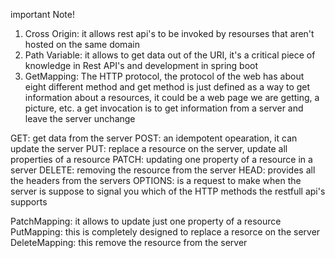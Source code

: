 important Note! 

1. Cross Origin: it allows rest api's to be invoked by resourses that aren't hosted on the same domain
2. Path Variable: it allows to get data out of the URI, it's a critical piece of knowledge in Rest API's and development in spring boot
3. GetMapping: The HTTP protocol, the protocol of the web has about eight different method
and get method is just defined as a way to get information about a resources, it could be a web page we are getting, a picture, etc.
a get invocation is to get information from a server and leave the server unchange

GET: get data from the server
POST: an idempotent opearation, it can update the server
PUT: replace a resource on the server, update all properties of a resource
PATCH: updating one property of a resource in a server
DELETE: removing the resource from the server
HEAD: provides all the headers from the servers
OPTIONS: is a request to make when the server is suppose to signal you which of the HTTP methods the restfull api's supports

PatchMapping: it allows to update just one property of a resource
PutMapping: this is completely designed to replace a resorce on the server 
DeleteMapping: this remove the resource from the server

